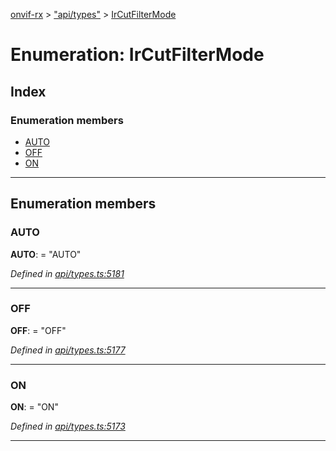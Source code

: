 [onvif-rx](../README.md) > ["api/types"](../modules/_api_types_.md) > [IrCutFilterMode](../enums/_api_types_.ircutfiltermode.md)

# Enumeration: IrCutFilterMode

## Index

### Enumeration members

* [AUTO](_api_types_.ircutfiltermode.md#auto)
* [OFF](_api_types_.ircutfiltermode.md#off)
* [ON](_api_types_.ircutfiltermode.md#on)

---

## Enumeration members

<a id="auto"></a>

###  AUTO

**AUTO**:  = "AUTO"

*Defined in [api/types.ts:5181](https://github.com/patrickmichalina/onvif-rx/blob/034e4d6/src/api/types.ts#L5181)*

___
<a id="off"></a>

###  OFF

**OFF**:  = "OFF"

*Defined in [api/types.ts:5177](https://github.com/patrickmichalina/onvif-rx/blob/034e4d6/src/api/types.ts#L5177)*

___
<a id="on"></a>

###  ON

**ON**:  = "ON"

*Defined in [api/types.ts:5173](https://github.com/patrickmichalina/onvif-rx/blob/034e4d6/src/api/types.ts#L5173)*

___

